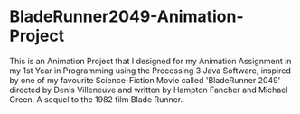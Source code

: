 # BladeRunner2049-Animation-Project
This is an Animation Project that I designed for my Animation Assignment in my 1st Year in Programming using the Processing 3 Java Software, inspired by one of my favourite Science-Fiction Movie called 'BladeRunner 2049' directed by Denis Villeneuve and written by Hampton Fancher and Michael Green. A sequel to the 1982 film Blade Runner. 
